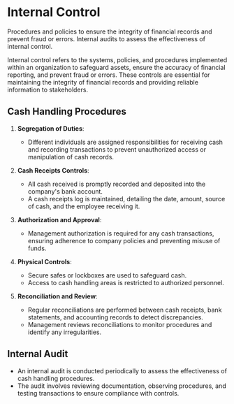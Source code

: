# Internal Control

Procedures and policies to ensure the integrity of financial records and prevent fraud or errors. Internal audits to assess the effectiveness of internal control.

Internal control refers to the systems, policies, and procedures implemented within an organization to safeguard assets, ensure the accuracy of financial reporting, and prevent fraud or errors. These controls are essential for maintaining the integrity of financial records and providing reliable information to stakeholders. 

## Cash Handling Procedures

1. **Segregation of Duties**:
   - Different individuals are assigned responsibilities for receiving cash and recording transactions to prevent unauthorized access or manipulation of cash records.

2. **Cash Receipts Controls**:
   - All cash received is promptly recorded and deposited into the company's bank account.
   - A cash receipts log is maintained, detailing the date, amount, source of cash, and the employee receiving it.

3. **Authorization and Approval**:
   - Management authorization is required for any cash transactions, ensuring adherence to company policies and preventing misuse of funds.

4. **Physical Controls**:
   - Secure safes or lockboxes are used to safeguard cash.
   - Access to cash handling areas is restricted to authorized personnel.

5. **Reconciliation and Review**:
   - Regular reconciliations are performed between cash receipts, bank statements, and accounting records to detect discrepancies.
   - Management reviews reconciliations to monitor procedures and identify any irregularities.

## Internal Audit

- An internal audit is conducted periodically to assess the effectiveness of cash handling procedures.
- The audit involves reviewing documentation, observing procedures, and testing transactions to ensure compliance with controls.